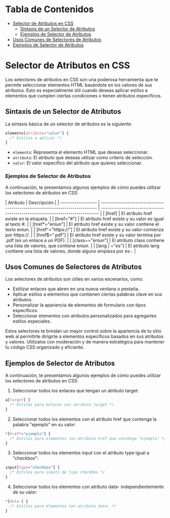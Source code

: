 # Tabla de Contenidos

- [Selector de Atributos en CSS](#selector-de-atributos-en-css)
  - [Sintaxis de un Selector de Atributos](#sintaxis-de-un-selector-de-atributos)
  - [Ejemplos de Selector de Atributos](#ejemplos-de-selector-de-atributos)
- [Usos Comunes de Selectores de Atributos](#usos-comunes-de-selectores-de-atributos)
- [Ejemplos de Selector de Atributos](#ejemplos-de-selector-de-atributos)

# Selector de Atributos en CSS

Los selectores de atributos en CSS son una poderosa herramienta que te permite seleccionar elementos HTML basándote en los valores de sus atributos. Esto es especialmente útil cuando deseas aplicar estilos a elementos que cumplen ciertas condiciones o tienen atributos específicos.

## Sintaxis de un Selector de Atributos

La sintaxis básica de un selector de atributos es la siguiente:

```css
elemento[atributo="valor"] {
  /* Estilos a aplicar */
}
```

- `elemento`: Representa el elemento HTML que deseas seleccionar.
- `atributo`: El atributo que deseas utilizar como criterio de selección.
- `valor`: El valor específico del atributo que quieres seleccionar.

### Ejemplos de Selector de Atributos

A continuación, te presentamos algunos ejemplos de cómo puedes utilizar los selectores de atributos en CSS:

| Atributo           | Descripción                                                                  |
| ------------------ | ---------------------------------------------------------------------------- | ----------------------------------------------------------------------------- |
| [href]             | El atributo href existe en la etiqueta.                                      |
| [href="#"]         | El atributo href existe y su valor es igual al texto #.                      |
| [href\*="eniun"]   | El atributo href existe y su valor contiene el texto eniun.                  |
| [href^="https://"] | El atributo href existe y su valor comienza por https://.                    |
| [href$=".pdf"]     | El atributo href existe y su valor termina por .pdf (es un enlace a un PDF). |
| [class~="eniun"]   | El atributo class contiene una lista de valores, que contiene eniun.         |
| [lang              | ="es"]                                                                       | El atributo lang contiene una lista de valores, donde alguno empieza por es-. |

## Usos Comunes de Selectores de Atributos

Los selectores de atributos son útiles en varios escenarios, como:

- Estilizar enlaces que abren en una nueva ventana o pestaña.
- Aplicar estilos a elementos que contienen ciertas palabras clave en sus atributos.
- Personalizar la apariencia de elementos de formulario con tipos específicos.
- Seleccionar elementos con atributos personalizados para agregarles estilos especiales.

Estos selectores te brindan un mayor control sobre la apariencia de tu sitio web al permitirte dirigirte a elementos específicos basados en sus atributos y valores. Utilízalos con moderación y de manera estratégica para mantener tu código CSS organizado y eficiente.

## Ejemplos de Selector de Atributos

A continuación, te presentamos algunos ejemplos de cómo puedes utilizar los selectores de atributos en CSS:

1. Seleccionar todos los enlaces que tengan un atributo target:

```css
a[target] {
  /* Estilos para enlaces con atributo target */
}
```

2. Seleccionar todos los elementos con el atributo href que contenga la palabra "ejemplo" en su valor:

```css
*[href*="ejemplo"] {
  /* Estilos para elementos con atributo href que contenga "ejemplo" */
}
```

3. Seleccionar todos los elementos input con el atributo type igual a "checkbox":

```css
input[type="checkbox"] {
  /* Estilos para inputs de tipo checkbox */
}
```

4. Seleccionar todos los elementos con atributo data- independientemente de su valor:

```css
*[data-] {
  /* Estilos para elementos con atributo data- */
}
```

